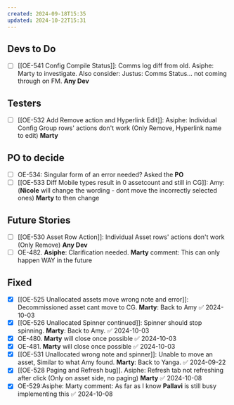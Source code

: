 ```yaml
---
created: 2024-09-18T15:35
updated: 2024-10-22T15:31
---
```


## Devs to Do

- [ ] [[OE-541 Config Compile Status]]: Comms log diff from old. Asiphe: Marty to investigate. Also consider: Justus: Comms Status... not coming through on FM. **Any Dev**

## Testers

- [ ] [[OE-532 Add Remove action and Hyperlink Edit]]: Asiphe: Individual Config Group rows' actions don't work (Only Remove, Hyperlink name to edit) **Marty**

## PO to decide

- [ ] OE-534: Singular form of an error needed? Asked the **PO**
- [ ] [[OE-533 Diff Mobile types result in 0 assetcount and still in CG]]: Amy:  (**Nicole** will change the wording - dont move the incorrectly selected ones) **Marty** to then change

## Future Stories

- [ ] [[OE-530 Asset Row Action]]: Individual Asset rows' actions don't work (Only Remove) **Any Dev**
- [ ] OE-482. **Asiphe**: Clarification needed. **Marty** comment: This can only happen WAY in the future

## Fixed

- [x] [[OE-525 Unallocated assets move wrong note and error]]: Decommissioned asset cant move to CG. **Marty**: Back to Amy ✅ 2024-10-03
- [x] [[OE-526 Unallocated Spinner continued]]: Spinner should stop spinning. **Marty**: Back to Amy. ✅ 2024-10-03
- [x] OE-480. **Marty** will close once possible ✅ 2024-10-03
- [x] OE-481. **Marty** will close once possible ✅ 2024-10-03
- [x] [[OE-531 Unallocated wrong note and spinner]]: Unable to move an asset, Similar to what Amy found. **Marty**: Back to Yanga. ✅ 2024-09-22
- [x] [[OE-528 Paging and Refresh bug]]. Asiphe: Refresh tab not refreshing after click (Only on asset side, no paging) **Marty** ✅ 2024-10-08
- [x] OE-529:Asiphe: Marty comment: As far as I know **Pallavi** is still busy implementing this ✅ 2024-10-08
